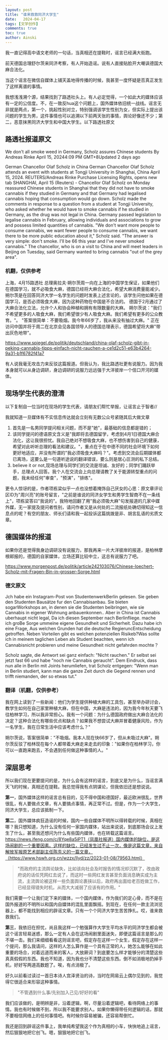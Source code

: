 ```yaml
---
layout: post
title: "谁来救救同济大学生"
date:   2024-04-17
tags: [文学创作]
comments: true
toc: true
author: Ainski
---
```


我一直记得高中语文老师的一句话，当真相还在提鞋时，谣言已经满大街跑。

前天德国总理舒尔茨来同济考察，有人开始造谣。说有人直接贴脸开大嘲讽德国大麻合法化。

当这个谣言在微信自媒体上铺天盖地得传播的时候，我甚至一度怀疑是否真正发生了这样离谱的事情。

我想浅浅溯个源，结果找到了路透社头上。有人必定觉得，一个如此大的媒体应该有一定的公信度。不，在一致反hua这个问题上，国外媒体依旧统一战线。谣言无非就是两点，第一个，挑起性别对立，特别强调该学生性别为女，但实际上提出该问题的学生为男，这件事情也可以追溯以下前两天张的事情，舆论好像还不少；第二，恶意抹黑同济大学生和中国大学生。以下路透社原文

## 路透社报道原文

We don't all smoke weed in Germany, Scholz assures Chinese students
By Andreas Rinke
April 15, 20244:09 PM GMT+8Updated 2 days ago

German Chancellor Olaf Scholz in China
German Chancellor Olaf Scholz attends an event with students at Tongji University in Shanghai, China April 15, 2024. REUTERS/Andreas Rinke Purchase Licensing Rights, opens new tab
SHANGHAI, April 15 (Reuters) - Chancellor Olaf Scholz on Monday reassured Chinese students in Shanghai that they did not have to smoke cannabis if they studied in Germany and that Germany had legalised cannabis hoping that consumption would go down.
Scholz made the comments in response to a question from a student at Tongji University, who asked whether he would have to smoke cannabis if he studied in Germany, as the drug was not legal in China.
Germany passed legislation to legalise cannabis in February, allowing individuals and associations to grow and possess limited quantities of cannabis.
"We don't want more people to consume cannabis, we want fewer people to consume cannabis, we want there to be more public education about it," Scholz said.
"The answer is very simple: don't smoke. I'll be 66 this year and I've never smoked cannabis."
The chancellor, who is on a visit to China and will meet leaders in Beijing on Tuesday, said Germany wanted to bring cannabis "out of the grey area".

### 机翻，仅供参考

上海，4月15路透社 总理奥拉夫·朔尔茨周一向在上海的中国学生保证，如果他们在德国学习，就不必吸食大麻，德国已经将大麻合法化，希望大麻消费量能减少。
朔尔茨是在回答同济大学一名学生的问题时发表上述言论的，该学生问他如果在德国学习，是否必须吸食大麻，因为这种药物在中国是不合法的。
德国于2月通过了大麻合法化立法，允许个人和协会种植和拥有有限数量的大麻。
朔尔茨说："我们不希望更多的人吸食大麻，我们希望很少有人吸食大麻。我们希望有更多的公众教育。"。
"答案很简单：不要吸烟。我今年66岁了，我从来没有抽过大麻。"
正在访问中国并将于周二在北京会见各国领导人的德国总理表示，德国希望将大麻"带出灰色地带"。

https://www.spiegel.de/politik/deutschland/china-olaf-scholz-gibt-in-peking-cannabis-tipps-einfach-nicht-rauchen-a-ce1d2c51-e63b4264-9a31-b1f6782f41a7

有人说我毫无攻击力来反驳这篇报道。但我认为，我比路透社更有说服力。因为我本身就可以从身边调研，身边调研的说服力远远强于大洋彼岸一个信口开河的媒体。

## 现场学生代表的澄清

以下复制自一位当时在现场的学生代表，请朋友们帮忙举报，让谣言止于智者//

我就知道一旦媒体有不实信息传达就会立刻有无数公众号紧随其后大做文章

1. 首先是一名男同学提问相关问题，而不是"她"，最基础的信息都是错的；
2. 该同学提问的德语原文含义是"我即将去德国留学，考虑到4月1日德国大麻合法化，这让我很担忧。我自己绝对不想吸食大麻，也不想伤害到自己的健康，希望对此听听总理的看法和建议。"，重点在于在中德不同的社会环境下如何更好地适应，并没有所谓的"我必须吸食大麻吗？"。考虑到交流会后期媒体都已离场，这要么是一句道听途说的翻译错误，要么则是居心叵测的私下总结。
3. believe it or not,现场总理与同学们的交流是坦诚、友好的；同学们踊跃举手，总理点人回答。我个人在交流会上向总理请教了关于能源转型重点的问题，我未经任何"审查"，"预演"，"排练"。

更令人惊讶的是，作者项栋梁似乎一点也没想着掩饰自己厌女的心思：原文章评论区ID为"周兴亮"的账号留言，"之前是谁说的同济女学生和男学生智商不在一条线上"，项栋梁答曰"我说的"。我特地回翻了用"我必须吸大麻"句发报道的几家中媒外媒，无一家提及提问者性别，请问作者又是从何处的二流报纸处确切得知这一信息点的呢？有空的朋友、师长们请和我一起投诉这篇挑拨是非、胡言乱语的劣质文章。

## 德国媒体的报道

如果你还是觉得我身边调研没有说服力，那我再来一片大洋彼岸的报道，是柏林摩根邮报的，德国的自家媒体，立场还算比较中立，这总有说服力了吧。

https://www.morgenpost.de/politik/article242103076/Chinese-loechert-Scholz-mit-Fragen-Bin-in-grosser-Sorge.html

### 德文原文

Jch habe ein Instagram-Post von StudentenwerkBerlin gelesen. Sie geben den Studenten Bausätze fur den Cannabisanbau. Sie bieten sogarWorkshops an, in denen sie die Studenten beibringen, wie sie Cannabis in eigener Wohnung anbauenkonnen.. Aber in China ist Cannabis uberhaupt nicht legal, Da ich diesen September nach Berlinfliege. mache ich groBe Sorge ummeine eigene Gesundheit und Sicherheit. Dazu habe ich eine Frage, Aus welchen Grunden hat die deutsche RegieruncEntscheidung getroffen. Neben Vorteilen gibt es welchen potenziellen Risikeb?Was sollte ich in meinem taglichen Leben als Student beachten, wenn ich Cannabisnicht probieren und meine Gesundheit nicht gefahrden mochte？

Scholz sagte, die Antwort sei ganz einfach: "Nicht rauchen." Er selbst sei jetzt fast 66 und habe "noch nie Cannabis geraucht". Dem Eindruck, dass nun alle in Berlin mit Joints herumliefen, trat Scholz entgegen: "Wenn man in Berlin studiert, kann man die ganze Zeit durch die Gegend rennen und trifft niemanden, der so etwas tut."

### 翻译（机翻，仅供参考）

我在网上读到了一些新闻：他们为学生提供种植大麻的工具包，甚至举办研讨会，教学生如何在自己家里种植大麻，但在中国，大麻是违法的，因为我今年秋天要飞往柏林学习，所以我非常担心。我有一个问题：为什么德国政府做出大麻合法化的决定？这种合法化有哪些优点和缺点？如果我不想尝试大麻并冒着健康风险，作为一名学生，我在日常生活中应该考虑什么？"

朔尔茨说，答案很简单："不吸烟。我本人现在快66岁了，但从未吸过大麻"。朔尔茨反驳了柏林现在每个人都带着大麻走来走去的印象："如果你在柏林学习，你可以一直跑来跑去，不会遇到任何做这种事情的人。"

## 深层思考

所以我们现在更要提问的是，为什么会有这样的谣言，到底又是为什么，当谣言满天飞的时候，真相还在提鞋。我总觉得我有点阴谋论，但我依旧还是想说说。

**第一**，国外媒体这样的谣言总有目的，见不得中国和德国好，最近欧洲很乱，世界很乱，有人要做点文章，有人要搞点事情，再正常不过。但是，作为一个大学生，同济大学生，总应该抵制一下。

**第二**，国外媒体疯狂造谣的时候，国内一些自媒体不明所以得转载的时候，真相在哪？我只想知道，为什么没有任何一家国内媒体，站出来说说，到底那场会议上发生了什么，甚至我还想问为什么有些国内媒体，也在转载这篇谣言。https://news.ifeng.com/c/8Yqe8a5iPT1（凤凰社报道）国内媒体的缺位，是这场闹剧的一个重要因素。这样的缺位，已经发生过不止一次，像是这篇文章，来自解放军报原艺术部副主任陈先义的一篇文章，（https://www.hswh.org.cn/wzzx/llyd/zz/2023-01-08/79563.html）

> "而政府的主流舆论缺失，比如该向社会及时报告的情况却沉默了，改由政府说的话任凭网红去说了，而这时一些网红发言甚至负面消息确实成为主流，主流舆论被这样一些负面舆论裹挟以后，政府再出面给老百姓做工作，已经显得错失时机，从而大大减弱了应该有的作用。"

我们需要一个让我们定下来的媒体，一个国内媒体，作为我们的定心骨，而不是在国外报道的不明所以和国内自媒体的混乱里面飘摇。到现在，在任何一款主流浏览器上，都不能找到相应的辟谣文章。只有一个个同济大学生苦苦挣扎。哎，谁来救救我们。

**第三**，我依旧在担忧，尚且我这样一个勉强算作大学生平均水平的同济学生都会被这个谣言轻易迷惑，那么一定有人会在这场闹剧里面迷失，即便这篇谣言是那么的不堪一击。我们来细细看看这则谣言吧，假定存在这样一个女生，假定存在这样一个提问，那么我请问，这样的人怎么算作是一个具有正常的人，她怎么能够在如此重要的场合，对着远道而来的客人，大放厥词？到底要怎么样才能够分的清楚这些真真假假的东西。我也不知道，因为我也分不清楚这些东西。倒不如消极地扔掉手机，好好写两道高数题了。唉，有点消极了。

好久以前看过读过一首日本诗人宫泽贤治的诗，当时在网易云上偶尔见到的，我觉得它很适合来形容这种事情。

> "不管遇到什么事/先别加入己见/好好的看"

我们应该做的，是明辨是非，沿着逻辑，啊，尽量沿着逻辑吧，看待网络上的事情。我也有时候做不到，所以我不能要求别人。如果你懒得带任何逻辑的话，那就不要相信网络上的任何事情吧。有时候你容易被骗，还容易帮倒忙。

我还是回到辟谣这件事上，我单纯希望我这个作为真相的小车，快快地追上谣言，然后狠狠地把它创飞。嗯，狠狠地把它创飞。